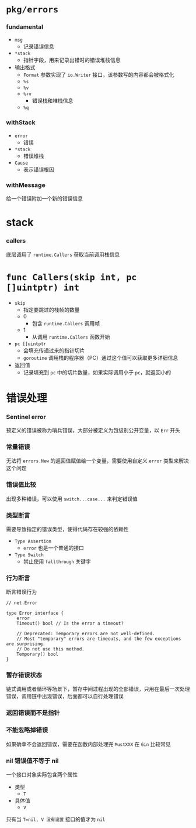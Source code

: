 # `pkg/errors`

### fundamental

- `msg`
    - 记录错误信息
- `*stack`
    - 指针字段，用来记录出错时的错误堆栈信息
- 输出格式
    - `Format` 参数实现了 `io.Writer` 接口，该参数写的内容都会被格式化
    - `%s`
    - `%v`
    - `%+v`
        - 错误栈和堆栈信息
    - `%q`

### withStack

- `error`
    - 错误
- `*stack`
    - 错误堆栈
- `Cause`
    - 表示错误根因

### withMessage

给一个错误附加一个新的错误信息

# stack

### callers

底层调用了 `runtime.Callers` 获取当前调用栈信息

# `func Callers(skip int, pc []uintptr) int`

- `skip`
    - 指定要跳过的栈帧的数量
    - 0
        - 包含 `runtime.Callers` 调用帧
    - 1
        - 从调用 `runtime.Callers` 函数开始
- `pc []uintptr`
    - 会填充传递过来的指针切片
    - `goroutine` 调用栈的程序器（PC）通过这个值可以获取更多详细信息
- 返回值
    - 记录填充到 `pc` 中的切片数量，如果实际调用小于 `pc`，就返回小的

# 错误处理

### Sentinel error

预定义的错误被称为哨兵错误，大部分被定义为包级别公开变量，以 `Err` 开头

### 常量错误

无法将 `errors.New` 的返回值赋值给一个变量，需要使用自定义 `error` 类型来解决这个问题

### 错误值比较

出现多种错误，可以使用 `switch...case...` 来判定错误值

### 类型断言

需要导致指定的错误类型，使得代码存在较强的依赖性

- `Type Assertion`
    - `error` 也是一个普通的接口
- `Type Switch`
    - 禁止使用 `fallthrough` 关键字

### 行为断言

断言错误行为

```text
// net.Error

type Error interface {
	error
	Timeout() bool // Is the error a timeout?

	// Deprecated: Temporary errors are not well-defined.
	// Most "temporary" errors are timeouts, and the few exceptions are surprising.
	// Do not use this method.
	Temporary() bool
}
```

### 暂存错误状态

链式调用或者循环等场景下，暂存中间过程出现的全部错误，只用在最后一次处理错误，调用链中出现错误，后面都可以自行处理错误

### 返回错误而不是指针

### 不能忽略掉错误

如果确幸不会返回错误，需要在函数内部处理完 `MustXXX` 在 `Gin` 比较常见

### nil 错误值不等于 nil

一个接口对象实际包含两个属性

- 类型
    - `T`
- 具体值
    - `V`

只有当 `T=nil, V 没有设置` 接口的值才为 `nil`